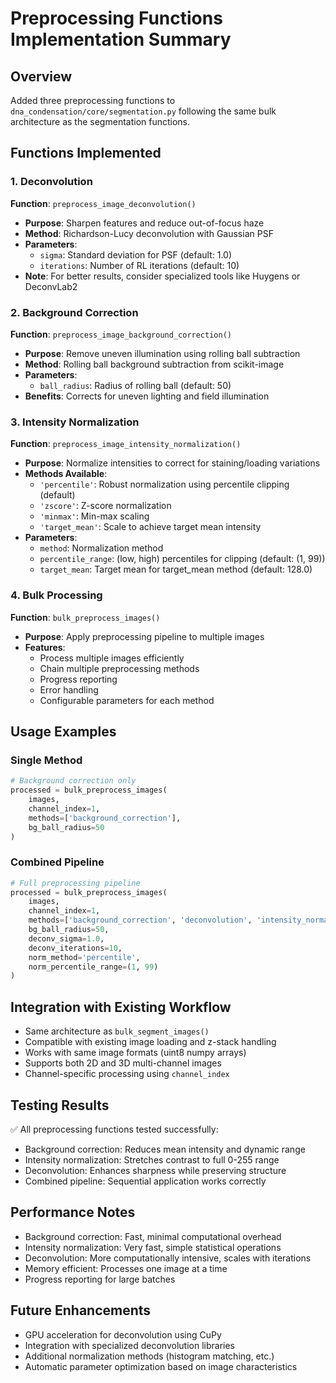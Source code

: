 # Preprocessing Functions Implementation Summary

## Overview
Added three preprocessing functions to `dna_condensation/core/segmentation.py` following the same bulk architecture as the segmentation functions.

## Functions Implemented

### 1. Deconvolution
**Function**: `preprocess_image_deconvolution()`
- **Purpose**: Sharpen features and reduce out-of-focus haze
- **Method**: Richardson-Lucy deconvolution with Gaussian PSF
- **Parameters**:
  - `sigma`: Standard deviation for PSF (default: 1.0)
  - `iterations`: Number of RL iterations (default: 10)
- **Note**: For better results, consider specialized tools like Huygens or DeconvLab2

### 2. Background Correction
**Function**: `preprocess_image_background_correction()`
- **Purpose**: Remove uneven illumination using rolling ball subtraction
- **Method**: Rolling ball background subtraction from scikit-image
- **Parameters**:
  - `ball_radius`: Radius of rolling ball (default: 50)
- **Benefits**: Corrects for uneven lighting and field illumination

### 3. Intensity Normalization
**Function**: `preprocess_image_intensity_normalization()`
- **Purpose**: Normalize intensities to correct for staining/loading variations
- **Methods Available**:
  - `'percentile'`: Robust normalization using percentile clipping (default)
  - `'zscore'`: Z-score normalization
  - `'minmax'`: Min-max scaling
  - `'target_mean'`: Scale to achieve target mean intensity
- **Parameters**:
  - `method`: Normalization method
  - `percentile_range`: (low, high) percentiles for clipping (default: (1, 99))
  - `target_mean`: Target mean for target_mean method (default: 128.0)

### 4. Bulk Processing
**Function**: `bulk_preprocess_images()`
- **Purpose**: Apply preprocessing pipeline to multiple images
- **Features**:
  - Process multiple images efficiently
  - Chain multiple preprocessing methods
  - Progress reporting
  - Error handling
  - Configurable parameters for each method

## Usage Examples

### Single Method
```python
# Background correction only
processed = bulk_preprocess_images(
    images, 
    channel_index=1,
    methods=['background_correction'],
    bg_ball_radius=50
)
```

### Combined Pipeline
```python
# Full preprocessing pipeline
processed = bulk_preprocess_images(
    images, 
    channel_index=1,
    methods=['background_correction', 'deconvolution', 'intensity_normalization'],
    bg_ball_radius=50,
    deconv_sigma=1.0,
    deconv_iterations=10,
    norm_method='percentile',
    norm_percentile_range=(1, 99)
)
```

## Integration with Existing Workflow
- Same architecture as `bulk_segment_images()`
- Compatible with existing image loading and z-stack handling
- Works with same image formats (uint8 numpy arrays)
- Supports both 2D and 3D multi-channel images
- Channel-specific processing using `channel_index`

## Testing Results
✅ All preprocessing functions tested successfully:
- Background correction: Reduces mean intensity and dynamic range
- Intensity normalization: Stretches contrast to full 0-255 range
- Deconvolution: Enhances sharpness while preserving structure
- Combined pipeline: Sequential application works correctly

## Performance Notes
- Background correction: Fast, minimal computational overhead
- Intensity normalization: Very fast, simple statistical operations
- Deconvolution: More computationally intensive, scales with iterations
- Memory efficient: Processes one image at a time
- Progress reporting for large batches

## Future Enhancements
- GPU acceleration for deconvolution using CuPy
- Integration with specialized deconvolution libraries
- Additional normalization methods (histogram matching, etc.)
- Automatic parameter optimization based on image characteristics
